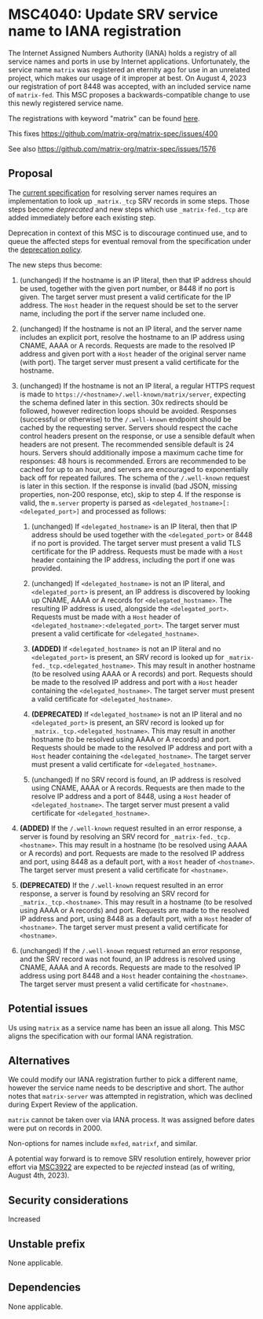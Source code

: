 # MSC4040: Update SRV service name to IANA registration

The Internet Assigned Numbers Authority (IANA) holds a registry of all service names and ports in use
by Internet applications. Unfortunately, the service name `matrix` was registered an eternity ago for
use in an unrelated project, which makes our usage of it improper at best. On August 4, 2023 our
registration of port 8448 was accepted, with an included service name of `matrix-fed`. This MSC
proposes a backwards-compatible change to use this newly registered service name.

The registrations with keyword "matrix" can be found [here](https://www.iana.org/assignments/service-names-port-numbers/service-names-port-numbers.xhtml?search=matrix).

This fixes https://github.com/matrix-org/matrix-spec/issues/400

See also https://github.com/matrix-org/matrix-spec/issues/1576

## Proposal

The [current specification](https://spec.matrix.org/v1.7/server-server-api/#resolving-server-names) for
resolving server names requires an implementation to look up `_matrix._tcp` SRV records in some steps.
Those steps become *deprecated* and new steps which use `_matrix-fed._tcp` are added immediately before
each existing step.

Deprecation in context of this MSC is to discourage continued use, and to queue the affected steps for eventual
removal from the specification under the [deprecation policy](https://spec.matrix.org/v1.7/#deprecation-policy).

The new steps thus become:

1. (unchanged) If the hostname is an IP literal, then that IP address should be used, together with the
   given port number, or 8448 if no port is given. The target server must present a valid certificate for
   the IP address. The `Host` header in the request should be set to the server name, including the port if
   the server name included one.

2. (unchanged) If the hostname is not an IP literal, and the server name includes an explicit port, resolve
   the hostname to an IP address using CNAME, AAAA or A records. Requests are made to the resolved IP address
   and given port with a `Host` header of the original server name (with port). The target server must present
   a valid certificate for the hostname.

3. (unchanged) If the hostname is not an IP literal, a regular HTTPS request is made to `https://<hostname>/.well-known/matrix/server`,
   expecting the schema defined later in this section. 30x redirects should be followed, however redirection
   loops should be avoided. Responses (successful or otherwise) to the `/.well-known` endpoint should be
   cached by the requesting server. Servers should respect the cache control headers present on the response,
   or use a sensible default when headers are not present. The recommended sensible default is 24 hours. Servers
   should additionally impose a maximum cache time for responses: 48 hours is recommended. Errors are recommended
   to be cached for up to an hour, and servers are encouraged to exponentially back off for repeated failures.
   The schema of the `/.well-known` request is later in this section. If the response is invalid (bad JSON,
   missing properties, non-200 response, etc), skip to step 4. If the response is valid, the `m.server`
   property is parsed as `<delegated_hostname>[:<delegated_port>]` and processed as follows:

   1. (unchanged) If `<delegated_hostname>` is an IP literal, then that IP address should be used together
      with the `<delegated_port>` or 8448 if no port is provided. The target server must present a valid TLS
      certificate for the IP address. Requests must be made with a `Host` header containing the IP address,
      including the port if one was provided.

   2. (unchanged) If `<delegated_hostname>` is not an IP literal, and `<delegated_port>` is present, an IP
      address is discovered by looking up CNAME, AAAA or A records for `<delegated_hostname>`. The resulting IP
      address is used, alongside the `<delegated_port>`. Requests must be made with a `Host` header of
      `<delegated_hostname>:<delegated_port>`. The target server must present a valid certificate for `<delegated_hostname>`.

   3. **(ADDED)** If `<delegated_hostname>` is not an IP literal and no `<delegated_port>` is present, an
      SRV record is looked up for `_matrix-fed._tcp.<delegated_hostname>`. This may result in another hostname
      (to be resolved using AAAA or A records) and port. Requests should be made to the resolved IP address and
      port with a `Host` header containing the `<delegated_hostname>`. The target server must present a valid
      certificate for `<delegated_hostname>`.

   4. **(DEPRECATED)** If `<delegated_hostname>` is not an IP literal and no `<delegated_port>` is present, an
      SRV record is looked up for `_matrix._tcp.<delegated_hostname>`. This may result in another hostname (to
      be resolved using AAAA or A records) and port. Requests should be made to the resolved IP address and port
      with a `Host` header containing the `<delegated_hostname>`. The target server must present a valid certificate
      for `<delegated_hostname>`.

   5. (unchanged) If no SRV record is found, an IP address is resolved using CNAME, AAAA or A records. Requests
      are then made to the resolve IP address and a port of 8448, using a `Host` header of `<delegated_hostname>`.
      The target server must present a valid certificate for `<delegated_hostname>`.

4. **(ADDED)** If the `/.well-known` request resulted in an error response, a server is found by resolving an
   SRV record for `_matrix-fed._tcp.<hostname>`. This may result in a hostname (to be resolved using AAAA or A
   records) and port. Requests are made to the resolved IP address and port, using 8448 as a default port, with
   a `Host` header of `<hostname>`. The target server must present a valid certificate for `<hostname>`.

5. **(DEPRECATED)** If the `/.well-known` request resulted in an error response, a server is found by resolving
   an SRV record for `_matrix._tcp.<hostname>`. This may result in a hostname (to be resolved using AAAA or A
   records) and port. Requests are made to the resolved IP address and port, using 8448 as a default port, with a
   `Host` header of `<hostname>`. The target server must present a valid certificate for `<hostname>`.

6. (unchanged) If the `/.well-known` request returned an error response, and the SRV record was not found, an IP
   address is resolved using CNAME, AAAA and A records. Requests are made to the resolved IP address using port
   8448 and a `Host` header containing the `<hostname>`. The target server must present a valid certificate for
   `<hostname>`.

## Potential issues

Us using `matrix` as a service name has been an issue all along. This MSC aligns the specification with our
formal IANA registration.

## Alternatives

We could modify our IANA registration further to pick a different name, however the service name needs to be
descriptive and short. The author notes that `matrix-server` was attempted in registration, which was declined
during Expert Review of the application.

`matrix` cannot be taken over via IANA process. It was assigned before dates were put on records in 2000.

Non-options for names include `mxfed`, `matrixf`, and similar.

A potential way forward is to remove SRV resolution entirely, however prior effort via
[MSC3922](https://github.com/matrix-org/matrix-spec-proposals/pull/3922) are expected to be *rejected* instead
(as of writing, August 4th, 2023).

## Security considerations

Increased

## Unstable prefix

None applicable.

## Dependencies

None applicable.
